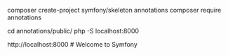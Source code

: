 composer create-project symfony/skeleton annotations
composer require annotations

cd annotations/public/
php -S localhost:8000

http://localhost:8000
    # Welcome to Symfony